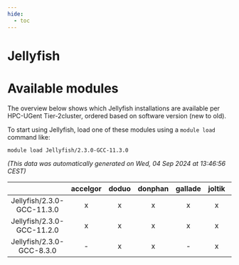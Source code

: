 ```yaml
---
hide:
  - toc
---
```


Jellyfish
=========

# Available modules


The overview below shows which Jellyfish installations are available per HPC-UGent Tier-2cluster, ordered based on software version (new to old).

To start using Jellyfish, load one of these modules using a `module load` command like:

```shell
module load Jellyfish/2.3.0-GCC-11.3.0
```

*(This data was automatically generated on Wed, 04 Sep 2024 at 13:46:56 CEST)*  

| |accelgor|doduo|donphan|gallade|joltik|shinx|skitty|
| :---: | :---: | :---: | :---: | :---: | :---: | :---: | :---: |
|Jellyfish/2.3.0-GCC-11.3.0|x|x|x|x|x|-|x|
|Jellyfish/2.3.0-GCC-11.2.0|x|x|x|x|x|-|x|
|Jellyfish/2.3.0-GCC-8.3.0|-|x|x|-|x|-|x|
